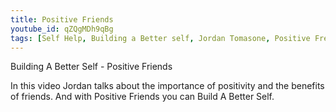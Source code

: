 ```yaml
---
title: Positive Friends
youtube_id: qZQgMDh9qBg
tags: [Self Help, Building a Better self, Jordan Tomasone, Positive Freinds, sault ste marie, ontario, canada]
---
```

Building A Better Self - Positive Friends

In this video Jordan talks about the importance of positivity and the benefits of friends.
And with Positive Friends you can Build A Better Self.

